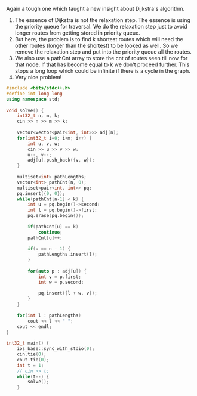 Again a tough one which taught a new insight about Dijkstra's algorithm.
1. The essence of Dijkstra is not the relaxation step. The essence is using the priority queue for traversal. We do the relaxation step just to avoid longer routes from getting stored in priority queue.
2. But here, the problem is to find k shortest routes which will need the other routes (longer than the shortest) to be looked as well. So we remove the relaxation step and put into the priority queue all the routes.
3. We also use a pathCnt array to store the cnt of routes seen till now for that node. If that has become equal to k we don't proceed further. This stops a long loop which could be infinite if there is a cycle in the graph.
4. Very nice problem!


```cpp
#include <bits/stdc++.h>
#define int long long
using namespace std;
 
void solve() {
    int32_t n, m, k;
    cin >> n >> m >> k;
    
    vector<vector<pair<int, int>>> adj(n);
    for(int32_t i=0; i<m; i++) {
        int u, v, w;
        cin >> u >> v >> w;
        u--, v--;
        adj[u].push_back({v, w});
    }
 
    multiset<int> pathLengths;
    vector<int> pathCnt(n, 0);
    multiset<pair<int, int>> pq;
    pq.insert({0, 0});
    while(pathCnt[n-1] < k) {
        int u = pq.begin()->second;
        int l = pq.begin()->first;
        pq.erase(pq.begin());
 
        if(pathCnt[u] == k)
            continue;
        pathCnt[u]++;
 
        if(u == n - 1) {
            pathLengths.insert(l);
        }
 
        for(auto p : adj[u]) {
            int v = p.first;
            int w = p.second;
 
            pq.insert({l + w, v});
        }
    }
 
    for(int l : pathLengths)
        cout << l << " ";
    cout << endl;
}
 
int32_t main() {
    ios_base::sync_with_stdio(0);
    cin.tie(0);
    cout.tie(0);
    int t = 1;
    // cin >> t;
    while(t--) {
        solve();
    }

```
